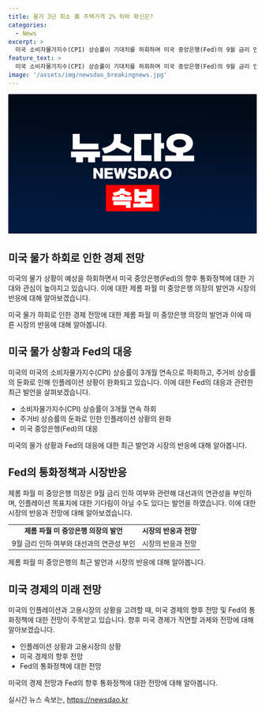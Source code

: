 ```yaml
---
title: 물가 3년 최소 美 주택가격 2% 하락 확신은?
categories:
  - News
excerpt: >
  미국 소비자물가지수(CPI) 상승률이 기대치를 하회하며 미국 중앙은행(Fed)의 9월 금리 인하 전망이 높아지고 있다. 주거비, 항공 및 호텔 서비스 등의 비용이 하락하면서 인플레이션이 둔화되는 추세를 보이고 있으며, 파월 의장은 대선과 관계없이 금리 인하 여부를 결정할 것이라 밝혔다. 미국의 실업률 상승과 비농업 신규 고용 수치의 하향 조정도 이에 영향을 미치고 있으며, Fed가 9월에 금리를 인하할 가능성이 높아졌다고 분석되고 있다.
feature_text: >
  미국 소비자물가지수(CPI) 상승률이 기대치를 하회하며 미국 중앙은행(Fed)의 9월 금리 인하 전망이 높아지고 있다. 주거비, 항공 및 호텔 서비스 등의 비용이 하락하면서 인플레이션이 둔화되는 추세를 보이고 있으며, 파월 의장은 대선과 관계없이 금리 인하 여부를 결정할 것이라 밝혔다. 미국의 실업률 상승과 비농업 신규 고용 수치의 하향 조정도 이에 영향을 미치고 있으며, Fed가 9월에 금리를 인하할 가능성이 높아졌다고 분석되고 있다.
image: '/assets/img/newsdao_breakingnews.jpg'
---
```


<p><img src="/assets/img/newsdao_breakingnews.jpg" alt="koreaapp 속보" /></p>

<h2 data-ke-size="size26">미국 물가 하회로 인한 경제 전망</h2>

<p>미국의 물가 상황이 예상을 하회하면서 미국 중앙은행(Fed)의 향후 통화정책에 대한 기대와 관심이 높아지고 있습니다. 이에 대한 제롬 파월 미 중앙은행 의장의 발언과 시장의 반응에 대해 알아보겠습니다.</p>

<p data-ke-size="size16">미국 물가 하회로 인한 경제 전망에 대한 제롬 파월 미 중앙은행 의장의 발언과 이에 따른 시장의 반응에 대해 알아봅니다.</p>

<h2 data-ke-size="size24">미국 물가 상황과 Fed의 대응</h2>

<p>미국의 미국의 소비자물가지수(CPI) 상승률이 3개월 연속으로 하회하고, 주거비 상승률의 둔화로 인해 인플레이션 상황이 완화되고 있습니다. 이에 대한 Fed의 대응과 관련한 최근 발언을 살펴보겠습니다.</p>

<ul>
  <li>소비자물가지수(CPI) 상승률이 3개월 연속 하회</li>
  <li>주거비 상승률의 둔화로 인한 인플레이션 상황의 완화</li>
  <li>미국 중앙은행(Fed)의 대응</li>
</ul>

<p data-ke-size="size16">미국의 물가 상황과 Fed의 대응에 대한 최근 발언과 시장의 반응에 대해 알아봅니다.</p>

<h2 data-ke-size="size24">Fed의 통화정책과 시장반응</h2>

<p>제롬 파월 미 중앙은행 의장은 9월 금리 인하 여부와 관련해 대선과의 연관성을 부인하며, 인플레이션 목표치에 대한 기다림이 아닐 수도 있다는 발언을 하였습니다. 이에 대한 시장의 반응과 전망에 대해 알아보겠습니다.</p>

<table>
  <tr>
    <td style="text-align: center; height: 17px;"><b>제롬 파월 미 중앙은행 의장의 발언</b></td>
    <td style="text-align: center; height: 17px;"><b>시장의 반응과 전망</b></td>
  </tr>
  <tr>
    <td style="text-align: center; height: 17px;">9월 금리 인하 여부와 대선과의 연관성 부인</td>
    <td style="text-align: center; height: 17px;">시장의 반응과 전망</td>
  </tr>
</table>

<p data-ke-size="size16">제롬 파월 미 중앙은행의 최근 발언과 시장의 반응에 대해 알아봅니다.</p>

<h2 data-ke-size="size24">미국 경제의 미래 전망</h2>

<p>미국의 인플레이션과 고용시장의 상황을 고려할 때, 미국 경제의 향후 전망 및 Fed의 통화정책에 대한 전망이 주목받고 있습니다. 향후 미국 경제가 직면할 과제와 전망에 대해 알아보겠습니다.</p>

<ul>
  <li>인플레이션 상황과 고용시장의 상황</li>
  <li>미국 경제의 향후 전망</li>
  <li>Fed의 통화정책에 대한 전망</li>
</ul>

<p data-ke-size="size16">미국의 경제 전망과 Fed의 향후 통화정책에 대한 전망에 대해 알아봅니다.</p>
실시간 뉴스 속보는, <a href="https://newsdao.kr" rel="dofollow">https://newsdao.kr</a>


